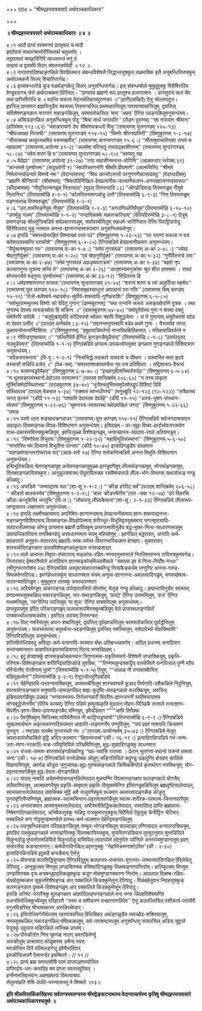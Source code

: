 +++
title = "श्रीमद्रहस्यत्रयसारे अर्थपञ्चकाधिकारः"

+++


**॥ श्रीमद्रहस्यत्रयसारे अर्थपञ्चकाधिकारः ॥ ४ ॥**

४।१ आदौ प्राप्यं परममनघं प्राप्तृरूपं च मादौ  
इष्टोपायं त्वयननमसोरीप्सितार्थं चतुर्थ्याम् ।  
तद्व्याघातं ममकृतिगिरि व्यञ्जयन्तं मनुं तं  
तत्प्रायं च द्वयमपि विदन् संमतस्सर्ववेदी ॥ १२ ॥  
४।२ नारायणादिशब्दङ्गळिले विवक्षितमाऩ संबन्धविशेषत्तै सिद्धान्तत्तुक्कुत् तळमाक्कि इत्तै अनुबन्धित्तिरुक्कुम् अर्थपञ्चकत्तै सिलर् विचारित्तार्गळ्।  
४।३ इस्संबन्धत्तोडे कूड षडर्थङ्गळॆऩ्ऱु सिलर् अनुसन्धित्तार्गळ्। इस् संबन्धम्बोले मुमुक्षुवुक्कु विशेषित्तऱिय वेण्डुवदागच् चेर्त्त अर्थपञ्चकम् ऎदॆऩ्ऩिल्:- ‘‘प्राप्यस्य ब्रह्मणो रूपं प्राप्तुश्च प्रत्यगात्मनः । प्राप्त्युपायं फलं चैव तथा प्राप्तिविरोधि च ॥ वदन्ति सकला वेदास्सेतिहासपुराणकाः ॥’’(हारीदसम्हिदै) ऎऩ्ऱु सॊल्लप्पट्टऩ।  
इवऱ्ऱिल् प्राप्यमाऩ ब्रह्मत्तिऩुडैय स्वरूपम् तिरुमन्त्रत्तिल् प्रथमाक्षरत्तिलुम् नारायणशब्दत्तिलुम्, द्वयत्तिल् सविशेषणङ्गळाऩ नारायण शब्दङ्गळिलुम्, चरमश्लोकत्तिल् ‘माम्’ ‘अहम्’ ऎऩ्गिऱ पदङ्गळिलुमनुसन्धेयम्।  
४।४ अव्विडङ्गळिल् अनुसन्धिक्कुम् पोदु ‘‘श्रिया सार्धं जगत्पतिः’’ (लैङ्ग पुराणम्) ‘‘एष नारायणः श्रीमान्’’ (हरिवंशम् ११३।६२) ‘‘भवान्नारायणो देवः श्रीमांश्चक्रधरो विभुः’’(रामायणम् युत्तगाण्डम् १२०-१३) ‘‘श्रीवत्सवक्षा नित्यश्रीः’’ (रामायणम् युत्तगाण्डम् ११४-१५) ‘‘विष्णोः श्रीरनपायिनी’’ (विष्णुबुराणम् १-८-१७) ‘‘सीतासमक्षं काकुत्स्थमिदं वचनमब्रवीत्’’ (रामायणम् आरण्यगाण्डम् १५-६।) ‘‘सीतामुवाचातियशा राघवं च महाव्रतम्’’ (रामायणम् अयोत्या ३१-२) ‘‘अलमेषा परित्रातुं राघवाद्राक्षसीगणम्’’ (रामायणम् सुन्दरगाण्डम् ५८-८७) ‘‘भवेयं शरणं हि वः’’(रामायणम् सुन्दरगाण्डम् ५८-९०) ‘‘भवांस्तु सह  
४।५ वैदेह्या’’ (रामायणम् अयोत्या ३१-२७) ‘‘तया सहासीनमनन्त-भोगिनि’’ (आळवन्दार् स्तोत्रम् ३९) ‘‘कान्तस्ते पुरुषोत्तमः’’ (सदुच्लोगी १) ‘‘स्वपरिचरणभोगैः श्रीमति प्रीयमाणे’’ (आत्मसित्ति) ‘‘श्रीमते निर्मलानन्दोदन्वते विष्णवे नमः’’ (वेदान्दसारम्) ‘‘श्रियः कान्तोऽनन्तो वरगुणगणैकास्पदवपुः’’ (वेदान्ददीबम्) ‘‘ब्रह्मणि श्रीनिवासे’’ (श्रीबाष्यम्) ‘‘श्रियःपतिर्निखिल-हेयप्रत्यनीक-कल्याणैकतान-अनन्तज्ञानानन्दस्वरूपः’’ (कीदाबाष्यम्) “नीयुन्दिरुमगळुम् निऩ्ऱायाल्” (मुदल् तिरुवन्दादि ८६) “ऒण्डॊडियाळ् तिरुमगळुम् नीयुमे निलानिऱ्प” (तिरुवाय्मॊऴि ४-९-१) “कोलत्तिरुमामगळोडु उऩ्ऩै”(तिरुवाय्मॊऴि ६-९-३) “निऩ् तिरुवरुळुम् पङ्गयत्ताळ् तिरुवरुळुम्” (तिरुवाय्मॊऴि ९-२-१)  
४।६ “उऩ् तामरैमङ्गैयुम् नीयुम्” (तिरुवाय्मॊऴि ९-२-३) “अगलगिल्लेऩिऱैयुम्”(तिरुवाय्मॊऴि ६-१०-१०) “उणर्मुऴु नलम्” (तिरुवाय्मॊऴि १-१-२) “नन्दाविळक्के यळत्तऱ्करियाय्” (पॆरियदिरुमॊऴि ३-८-१) ऎऩ्ऱुम् प्रमाणङ्गळ् सॊल्लुगिऱबडिये सर्वप्रकारत्तालुम्, सर्वावस्थैयिलुम् सहधर्म-चारिणियाऩ पॆरिय पिराट्टियारोडु पिरिविल्लाद मुऴु नलमाऩ अनन्त-ज्ञानानन्दस्वरूपमाग अनुसन्धिक्कवेणुम्।  
४।७ इप्पडि ‘‘समस्तहेयरहितं विष्ण्वाख्यं परमं पदं’’ (विष्णुबुराणम् १-२२-५३) ‘‘परः पराणां सकला न यत्र क्लेशादयस्सन्ति परावरेशे’’ (विष्णुबुराणम् ६-५-८५) ऎऩ्गिऱबडिये हेयप्रत्यनीकमाग अनुसन्धेयम्। ‘‘तैर्युक्तश्श्रूयतां नरः’’ (रामायणम् पा-का १-७।) ‘‘तमेवं गुणसंपन्नं’’ (रामायणम् अ-का २-४८।) ‘‘ज्येष्ठं श्रेष्ठगुणैर्युक्तं’’ (रामायणम् पा-का १-२०) ‘‘एवं श्रेष्ठगुणैर्युक्तं’’ (रामायणम् अ-का १-३२) ‘‘गुणैर्विरुरुचे रामः’’ (रामायणम् अ-का २-४७) ‘‘तमेवं गुणसंपन्नं अप्रधृष्यपराक्रमं’’ (रामायणम् अ-का १-३४) ‘‘बहवो नृप कल्याणगुणाः पुत्रस्य सन्ति ते’’ (रामायणम् अ-का २-२६) ‘‘आनृशंस्यमनुक्रोशः श्रुतं शीलं दमश्शमः । राघवं शोभयन्त्येते षड्गुणाः पुरुषोत्तमम्’’ (रामायणम् अ-का ३३-१२) ‘‘विदितस्स हि  
४।८ धर्मज्ञश्शरणागत वत्सलः’’(रामायणम् सून्दरगाण्डम् २१-२०) ‘‘शरण्यं शरणं च त्वां आहुर्दिव्या महर्षयः’’ (रामायणम् युत्त काण्डम् १२०-१८) ‘‘निवासवृक्षस्साधूनां आपन्नानां परा गतिः’’ (रामायणम् किष् काण्डम् १५-१९) ‘‘तेजो-बलैश्वर्य-महावबोध-सुवीर्य-शक्त्यादि-गुणैकराशिः’’ (विष्णुबुराणम् ६-५-८५) ‘‘सर्वभूतात्मभूतस्य विष्णोः को वेदितुं गुणान्’’(प्राम्मबुराणम्) ‘‘यथा रत्नानि जलधेः असङ्ख्येयानि पुत्रक । तथा गुणाश्च देवस्य त्वसङ्ख्येया हि चक्रिणः ॥’’ (वामऩबुराणम् ७४-४०) ‘‘वर्षायुतैर्यस्य गुणा न शक्या वक्तुं समेतैरपि सर्वदेवैः । ‘‘चतुर्मुखायुर्यदि कोटिवक्त्रो भवेन्नरः क्वापि विशुद्धचेताः । स ते गुणानाम् अयुतैकमंशं वदेन्न वा देववर प्रसीद ॥’’(पारदम् कर्णबर्वम् ८३-१५) ‘‘तवानन्तगुणस्यापि षडेव प्रथमे गुणाः । यैस्त्वयेव जगत् कुक्षावन्येप्यन्तर्निवेशिताः ॥’’(विष्णुबुराणम्) ‘‘इषुक्षयान्निवर्तन्ते नान्तरिक्षक्षितिक्षयात् । मतिक्षयान्निवर्तन्ते न  
४।९ गोविन्दगुणक्षयात् ॥’’ “वल्विऩैयेऩै ईर्गिऩ्ऱ कुणङ्गळैयुडैयाय्” (तिरुवाय्मॊऴि ८-१-८) “उयर्वऱवुयर् नलमुडैयवऩ्” (तिरुवाय्मॊऴि १-१-१) ऎऩ्गिऱबडिये प्राप्यत्व-प्रापकत्वोपयुक्त ङ्गळाऩ गुणङ्गळाले विशिष्टमाग अनुसन्धेयम्।  
‘‘सदैकरूपरूपाय’’ (वि-पु। १-२-१) ‘‘नित्यसिद्धे तदाकारे तत्परत्वे च पौष्कर । यस्यास्ति सत्ता हृदये तस्यासौ सन्निधिं व्रजेत् ॥’’ (पॆळ-सम्) ‘‘समस्ताश्शक्तयश्चैता नृप यत्र प्रतिष्ठिताः । तद्विश्वरूप-वैरूप्यं  
४।१० रूपमन्यद्धरेर्महत्’’ (विष्णुबुराणम् ६-७-७०।) ‘‘इच्छागृहीताभिमतोरुदेहः’’ (विष्णुबुराणम् ६-५-८४) ‘‘न भूतसङ्घसंस्थानो देहोऽस्य परमात्मनः’’ (पारदम् शान्दिबर्वम् २०६-६०) ‘‘न तस्य प्राकृता मूर्तिर्मांसमेदोस्थिसंभवा’’ (वराहबुराणम् ३४-४०) ‘‘भुजैश्चतुर्भिस्समुपेतमेतद्रूपं विशिष्टं दिवि संस्थितञ्च’’(पारदम् मॆळसल ५-३४) ‘‘रुक्माभं स्वप्नधीगम्यं’’ (मऩुस्म्रुदि १२-१२३ (१२-१२२)) ‘‘तत्रैकस्थं जगत् कृत्स्नं ’’(कीदै ११-१३) ‘‘पश्यामि देवांस्तव देवदेहे’’ (कीदै ११-१५) ‘‘अस्त्र-भूषण-संस्थान-स्वरूपं’’(विष्णुबुराणम् १-२२-७६) ‘‘भूषणास्त्र-स्वरूपस्थं यथेदमखिलं जगत्’’ (विष्णुबुराणम् १-२२-६६) ‘‘तमसः  
४।११ परमो धाता शङ्खचक्रगदाधरः’’(रामायणम्-युत्त काण्डम् ११४-१५) ऎऩ्गिऱबडिये सर्वजगदाश्रयमाऩ अप्राकृत-दिव्यमङ्गळ-विग्रह-विशिष्टमाग अनुसन्धेयम्। इव्विग्रहम् – पर-व्यूह-विभव-हार्दार्चावताररूपेण पञ्च-प्रकारमायिरुक्कुम्बडियुम्, इवऱ्ऱिलुळ्ळ विशेषङ्गळुम्, भगवच्छास्त्र-संप्रदाय-त्ताले अऱियप्पडुम्।  
४।१२ ‘‘विष्णोरेता विभूतयः’’(विष्णुबुराणम् १-२२-३२) ‘‘महाविभूतिसंस्थान!’’ (विष्णुबुराणम् ५-६-५०) ‘‘नान्तोस्ति मम दिव्यानां विभूतीनां परन्तप’’ (कीदै १०-४०) इत्यादिगळुडैय संग्रहमाऩ ‘‘यदण्डमण्डान्तरगोचरञ्च यत्’’(आळ-स्तो १७) ऎऩ्गिऱ श्लोकत्तिऩ्बडिये अनन्त विभूति-विशिष्टमाग अनुसन्धेयम्।  
इव्विभूतिकळिल् चेतनङ्गळायुम् अचेतनङ्गळायुमुळ्ळ इरण्डुवगैयुम् लीलार्थङ्गळायुम्, भोगार्थङ्गळायुम्, विभक्तङ्गळायिरुक्कुम्। आनुकूल्यमात्रम् पॊदुवायिरुक्क रसवैषम्यत्ताले लीला-भोग-विभागम् यथालोकङ् गण्डु कॊळ्वदु।  
४।१३ अप्पडिये ‘‘जन्माद्यस्य यतः’’(शा-सू १-१-२।) ‘‘ क्रीडा हरेरिदं सर्वं’’(पारदम् शान्दिबर्वम् २०६-५८) ‘‘ क्रीडतो बालकस्येव’’(विष्णुबुराणम् १-२-१८) ‘‘बालः क्रीडनकैरिव’’(पार -सबा १२-५७) ‘‘हरे विहरसि क्रीडा-कन्तुकैरिव जन्तुभिः’’(वि-त।) ‘‘लोकवत्तु लीलाकैवल्यं’’(शा-सू। २-१-३३) ऎऩ्गिऱबडिये लीलारूप-जगद्वयापार-लक्षणमाग अनुसन्धेयम्।  
४।१४ इप्पडि लक्ष्मीसहायमाय् अपरिमित-ज्ञानानन्दमाय् हेयप्रत्यनीकमाय् ज्ञान-शक्त्याद्यनन्त-मङ्गळगुणविशिष्टमाय् दिव्यमङ्गळ-विग्रहोपेतमाय् शरीरभूत-विभूतिद्वययुक्तमाय् जगत्सृष्ट्यादि-व्यापारलीलमाय्क् कॊण्डु प्राप्यमाऩ ब्रह्मत्तै प्रापिक्कुम् प्रत्यगात्माविऩुडैय बद्ध-मुक्त-नित्य-साधारणरूपमुम् उपायाधिकारियाऩ तऩक्किप्पोदु असाधारणमाऩ रूपमु मऱियवेणुम्। इवर्गळिल् बद्धरावार्, अनादि-कर्म-प्रवाहत्ताले अनुवृत्त-संसारराय् ब्रह्मादि-स्तंब-पर्यन्त-विभागभागिकळाऩ क्षेत्रज्ञर्। मुक्तरावार् शास्त्रचोदितङ्गळाऩ उपायविशेषङ्गळालुण्डाऩ भगवत्प्रसादत्  
४।१५ ताले अत्यन्त-निवृत्त-संसारराय् सङ्कोच-रहित-भगवदनुभवत्ताले निरतिशयानन्द रायिरुक्कुमवर्गळ्। नित्यरावार् ईश्वरऩैप्पोले अनादियाग ज्ञानसङ्कोचमिल्लामैयाले ‘‘सवयस इव ये नित्य-निर्दोष-गन्धाः’’ (श्रीगुणरत्नगोशम् २७) ऎऩ्गिऱबडिये अस्पृष्टसंसारराय्क्कॊण्डु नित्यकैङ्कर्यम् पण्णुगिऱ अनन्त-गरुड-विष्वक्सेनादिगळ्। इवर्गळॆल्लार्क्कुम् साधारणमाऩ रूपम् अणुत्व-ज्ञानानन्द-अमलत्वादिगळुम्, भगवच्छेषत्व-पारतन्त्र्यादिगळुम्। मुमुक्षुवाऩ तऩक्कु असाधारणमाग  
४।१६ अऱियवेण्डुम् आकारङ्गळ् उपोद्घातत्तिले सॊऩ्ऩोम्; मेलुङ् गण्डु कॊळ्वदु। इप्प्राप्ताविऩुडैय स्वरूपम् प्रणवनमस्सुक्कळिल् मकारङ्गळिलुम्, नार-शब्दङ्गळिलुम्, ‘प्रपद्ये’ ऎऩ्गिऱ उत्तमऩिलुम्, ‘व्रज’ ऎऩ्गिऱ मध्यमऩिलुम्, ‘त्वा’ऎऩ्गिऱ पदत्तिलुम् ‘मा शुचः’ ऎऩ्गिऱ वाक्यत्तिलुम् अनुसन्धेयम्।  
प्राप्त्युपायमुम् इदिऩ् परिकरङ्गळुम् फलस्वरूपमिरुक्कुम्बडियुम् मेले प्राप्तस्थलङ्गळिले परक्कच्चॊल्लक्कडवोम्। इवऱ्ऱिल् उपायम् तिरुमन्त्रत्  
४।१७ तिल् नमस्सिलुम् अयन-शब्दत्तिलुम्, द्वयत्तिल् पूर्वखण्डत्तिलुम् चरमश्लोकत्तिल् पूर्वार्द्धत्तिलुम् अनुसन्धेयम्। फलस्वरूपम् चतुर्थ्यन्त-पदङ्गळिलुम् द्वयत्तिल् नमस्सिलुम्, सर्वपापेभ्यो मोक्षयिष्यामि’’ ऎऩ्गिऱविडत्तिलुम् अनुसन्धेयम्।  
प्राप्तिविरोधियावदु अविद्या-कर्म-वासनादि-रूपमाऩ मोक्ष-प्रतिबन्धकवर्गम्। अदिल् प्रधानम् अनादियाग सन्तन्यमानमाऩ आज्ञातिलङ्घनमडियागप् पिऱन्द भगवन्निग्रहम्।  
४।१८ इदु क्षेत्रज्ञर्क्कु ज्ञानसङ्कोचकरमाऩ त्रिगुणात्मक-प्रकृतिसंसर्ग-विशेषत्तै उण्डाक्कियुम्, प्रकृति-परिणाम-विशेषङ्गळाऩ शरीरेन्द्रियादिगळोडे तुवक्कि, “”तिण्णमऴुन्दक्कट्टिप् पलसॆय्विऩै वऩ्गयिऱ्ऱाल् पुण्णै मऱैय वरिन्दॆऩ्ऩैप् पोरवैत्ताय् पुऱमे””(तिरुवाय्मॊऴि ५-१-५) ऎऩ्ऱुम्, “”अन्नाळ् नी तन्दवाक्कैयिऩ् वऴियुऴल्वेऩ्””(तिरुवाय्मॊऴि ३-२-१) ऎऩ्ऱुञ्जॊल्लुगिऱबडिये  
४।१९ देहेन्द्रियादि-परतन्त्रऩाक्कियुम्, अव्ववस्थैयिलुम् शास्त्रवश्यतै कूडाद तिर्यगादि-दशैकळिले निऱुत्तियुम्, शास्त्रयोग्यङ्गळाऩ मनुष्यादि-जन्मङ्गळिल् बाह्य-कुदृष्टि-मतङ्गळाले कलक्कियुम्, अवऱ्ऱिल् इऴियादवर्गळैयुम् उळ्बड ‘‘भगवत्स्वरूप-तिरोधानकरीं विपरीत-ज्ञानजननीं स्वविषयायाश्च भोग्यबुद्धेर्जननीम्’’(पॆरिय कत्यम्) ऎऩ्गिऱ पडिये इम्मूलप्रकृति मुदलाऩ मोहन-पिञ्छिकै तऩ्ऩाले तत्त्वाज्ञान-विपरीत-ज्ञान-विषय-प्रावण्यङ्गळैप् पण्णियुम्, इवैयडियाग “”””आवि तिगैक्क  
४।२० ऐवर्गुमैक्कुम् सिऱ्ऱिऩ्बम् पावियेऩैप्पल नी काट्टिप्पडुप्पायो””(तिरुवाय्मॊऴि ६-९-९।) ऎऩ्गिऱबडिये सुखलवार्थमाऩ अकृत्यकरणादिरूपमाऩ आज्ञाति-लङ्घनत्तैप् पण्णुवित्तुम्, ‘‘पापं प्रज्ञां नाशयति क्रियमाणं पुनःपुनः । नष्टप्रज्ञः पापमेव पुनरारभते नरः ॥’’(पारदम्-उत्योगबर्वम् ३५-७३।) ऎऩ्गिऱबडिये मेलुम् अपराधपरंपरैकळिले मूट्टि अदिऩ् फलमाग ‘‘क्षिपाम्यजस्रं’’(की। १६-१९।) इत्यादिगळिऱ्पडिये गर्भ-जन्म-जरा-मरण-नरकादि-चक्र-परिवृत्तियिले परिभ्रमिप्पित्तुम्, क्षुद्र-सुखादिगळुक्कु साधनमाऩ  
४।२१ राजस-तामस-शास्त्रार्थङ्गळैक्कॊण्डु ‘‘यक्ष-रक्षांसि राजसाः । प्रेतान् भूतगणां-श्चान्ये यजन्ते तामसा जनाः’’(की। १७-४) ऎऩ्गिऱबडिये तऩ्ऩोडॊक्क ऒऴुगु सङ्गिलियिले कट्टुण्डु उऴलुगिऱ क्षेत्रज्ञर् कालिले विऴप्पण्णियुम्, अवर्गळ् कॊडुत्त जुगुप्सावह-क्षुद्र-पुरुषार्थङ्गळाले क्रिमिकळैप्पोले कृतार्थराग मयक्कियुम्, योग-प्रवृत्तराऩवर्गळैयुम् क्षुद्र-देवता-योगङ्गळिले  
४।२२ यादल् नामादि अचेतनोपासनङ्गळिलेयादल् मूळप्पण्णि सिल्वाऩङ्गळाऩ फलङ्गळाले योगत्तैत् तलैसाय्प्पित्तुम्, आत्मप्रवणरैयुम् प्रकृति-संसृष्टम् प्रकृति-वियुक्तमॆऩ्गिऱ इव्विरण्डुबडियिलुम् ब्रह्मदृष्टियालेयादल्, स्वरूपमात्रत्तालेयादल् उपासिक्क मूट्टि अवै नालुवगैक्कुम् फलमाग अल्पास्वादङ्गळैक् कॊडुत्तु पुनरावृत्तियैप्पण्णियुम्, ब्रह्मात्मक-स्वात्मचिन्तन-प्रवृत्तराऩवर्गळैयुम् स्वात्म-शरीरक-परमात्म-चिन्तनपररैयुम्  
४।२३ अन्तरायमाऩ आत्मानुभवत्तालेयादल्, अष्टैश्वर्यसिद्धिकळालेयादल्, वस्वादिपद प्राप्ति ब्रह्मकाय-निषेवणादिगळालेयादल्, अभिषेकत्तुक्कु नाळिट्ट राजकुमारऩुक्कुच् चिऱैयिले ऎडुत्तुक् कैनीट्टिऩ चेटिमार् पक्कलिले कण् णोट्टमुण्डामाप्पोले प्रारब्ध-कर्म-फलमाऩ देहेन्द्रियङ्गळिलुम्  
४।२४ तदनुबन्धिकळाऩ परिग्रहङ्गळिलुम् तन्मूल-भोगङ्गळिलुम् काल्दाऴप् पण्णियादल् अन्यपरराक्कियुम्, इप्पडिप् पलमुखङ्गळाले भगवत्प्राप्तिक्कु विलक्कायिरुक्कुम्, मुप्पत्तिरण्डडियाऩ तुरवुदत्तुवार् मुऩ्ऩडियिले विऴुन्ददोडु मुप्पत्तोरामडियिले विऴुन्ददोडु वासियिल् लादाप्पोले एदेऩुमॊरु पर्वंत्तिले अन्तरायमुण्डाऩालुम् इवऩ् संसारत्तैक् कडन्दाऩागाऩ्। कर्मयोगादिगळिल् प्रवृत्तऩुक्कु ‘‘नेहाभिक्रमनाशोऽस्ति’’(की। २-४०) इत्यादिगळिऱ्पडिये इट्टबडै कऱ्पडैयाय् ऎऩ्ऱेऩु  
४।२५ मॊरुनाळ् फलसिद्धियुण्डाम् ऎऩ्गिऱविदुवुम् कल्पान्तर-मन्वन्तर-युगान्तर-जन्मान्तरादिगळिल् ऎदिलेयॆऩ्ऱु तॆरियादु। आनुकूल्यम् मिगवुम् उण्डायिरुक्क वसिष्ठादिगळुक्कु विळम्बङ्गाणानिऩ्ऱोम्। प्रातिकूल्यम् मिगवुम् उण्डायिरुक्क वृत्र-क्षत्रबन्धुप्रभृतिकळुक्कुक् कडुग मोक्षमुण्डागक्काणा निऩ्ऱोम्। आदलाल् विळम्ब-रहित-मोक्षहेतुक्कळाऩ सुकृतविशेषङ्गळ् आर् पक्कलिले किडक्कुमॆऩ्ऱुन् दॆरियादु। विळंबहेतुवाऩ निग्रहत्तुक्कुक् कारणङ्गळाऩ दुष्कर्म-विशेषङ्गळुम् आर् पक्कलिले किडक्कुमॆऩ्ऱुम् तॆरियादु।  
इप्पडि अनिष्ट-परंपरैक्कु मूलङ्गळाऩ आज्ञातिलङ्घनङ्गळाले वन्द भगव-न्निग्रहविशेषमागिऱ प्रधानविरोधिक्कुच्चॆय्युम् परिहारत्तै ‘‘तस्य च वशीकरणं तच्छरणागतिरेव’’ ऎऩ्ऱु कठवल्लियिल् वशीकार्य-परंपरैयै वगुत्तविडत्तिल् श्रीभाष्यकारर् अरुळिच्चॆय्दार्।  
४।२६ इव्विरोधिवर्गत्तैयॆल्लाम् रहस्यत्रयत्तिल् विधिक्किऱ अर्थङ्गळुडैय व्यवच्छेद-शक्तियालुम्, नमस्सुक्कळिल् मकारङ्गळिल् षष्ठिकळालुम्, सर्व-पापशब्दत्तालुम् अनुसन्धित्तु संसारत्तिल् अडिच् चूट्टाले पेऱ्ऱुक्कु उऱुप्पाऩ वऴिगळिले त्वरिक्क प्राप्तम्।  
४।२७ पॊरुळॊऩ्ऱॆऩ निऩ्ऱ पूमगळ् नादऩ् अवऩडिसेर्न्दु  
अरुळॊऩ्ऱुम् अऩ्बऩवऩ् कॊळुबायम् अमैन्द पयऩ्  
मरुळॊऩ्ऱिय विऩै वल्विलङ्गॆऩ्ऱु इवैयैन्दऱिवार्  
इरुळॊऩ्ऱिलावगै ऎऩ्मऩन्देऱ इयम्बिऩरे। // ११ //  
४।२८ प्राप्यं ब्रह्म समस्तशेषि परमं प्राप्ताऽहमस्योचितः  
प्राप्तिर्दाय-धन-क्रमादिह मम प्राप्ता स्वतस्सूरिवत् ।  
हन्तैनामतिवृत्तवान् अहमहंमत्या विमत्याश्रयः  
सेतुस्संप्रति शेषि-दंपति-भरन्यासस्तु मे शिष्यते ॥१३॥

**इति श्रीकवितार्किकसिंहस्य सर्वतन्त्रस्वतन्त्रस्य श्रीमद्वेङ्कटनाथस्य वेदान्ताचार्यस्य कृतिषु श्रीमद्रहस्यत्रयसारे अर्थपञ्चकाधिकारश्चतुर्थः ॥**

